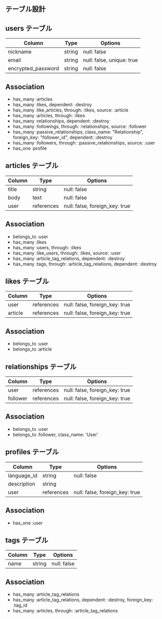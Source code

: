 ## テーブル設計

## users テーブル

| Column              | Type      | Options                   |
| --------------------| --------- | ------------------------- |
| nickname            | string    | null: false               |
| email               | string    | null: false, unique: true |
| encrypted_password  | string    | null: false               |

## Association
- has_many :articles
- has_many :likes, dependent: :destroy
- has_many :like_articles, through: :likes, source: :article
- has_many :articles, through: :likes
- has_many :relationships, dependent: :destroy
- has_many :followings, through: :relationships, source: :follower
- has_many :passive_relationships, class_name: "Relationship", foreign_key: "follower_id", dependent: :destroy
- has_many :followers, through: :passive_relationships, source: :user
- has_one :profile


## articles テーブル

| Column           | Type         | Options                        |
| ---------------- | ------       | -----------                    |
| title            | string       | null: false                    |
| body             | text         | null: false                    |
| user             | references   | null: false, foreign_key: true |

## Association
- belongs_to :user
- has_many :likes
- has_many :users, through: :likes
- has_many :like_users, through: :likes, source: :user
- has_many :article_tag_relations, dependent: :destroy
- has_many :tags, through: :article_tag_relations, dependent: :destroy


## likes テーブル

| Column          | Type         | Options                        |
| --------------- | ------       | -----------                    |
| user            | references   | null: false, foreign_key: true |
| article         | references   | null: false, foreign_key: true |

## Association
- belongs_to :user
- belongs_to :article


## relationships テーブル

| Column          | Type         | Options                        |
| --------------- | ------       | -----------                    |
| user            | references   | null: false, foreign_key: true |
| follower        | references   | null: false, foreign_key: true |

## Association
- belongs_to :user
- belongs_to :follower, class_name: 'User'


## profiles テーブル

| Column          | Type         | Options                        |
| --------------- | ------       | -----------                    |
| language_id     | string       | null: false                    |
| description     | string       |                                |
| user            | references   | null: false, foreign_key: true |

## Association
- has_one :user


## tags テーブル

| Column          | Type         | Options                        |
| --------------- | ------       | -----------                    |
| name            | string       | null: false                    |

## Association
- has_many :article_tag_relations
- has_many :article_tag_relations, dependent: :destroy, foreign_key: :tag_id
- has_many :articles, through: :article_tag_relations